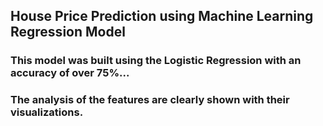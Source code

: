 ## House Price Prediction using __Machine Learning Regression Model__

### This model was built using the Logistic Regression with an accuracy of over 75%...
### The analysis of the features are clearly shown with their visualizations.